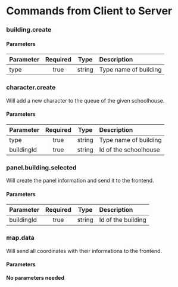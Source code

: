 # Commands from Client to Server

### building.create

#### Parameters

| Parameter     | Required      | Type   | Description           |
| ------------- |:-------------:|:------:|:----------------------|
| type          | true          | string | Type name of building |

### character.create
Will add a new character to the queue of the given schoolhouse.

#### Parameters

| Parameter     | Required      | Type   | Description           |
| ------------- |:-------------:|:------:|:----------------------|
| type          | true          | string | Type name of building |
| buildingId    | true          | string | Id of the schoolhouse |

### panel.building.selected
Will create the panel information and send it to the frontend.

#### Parameters

| Parameter     | Required      | Type   | Description           |
| ------------- |:-------------:|:------:|:----------------------|
| buildingId    | true          | string | Id of the building    |

### map.data
Will send all coordinates with their informations to the frontend.

#### Parameters

**No parameters needed**

